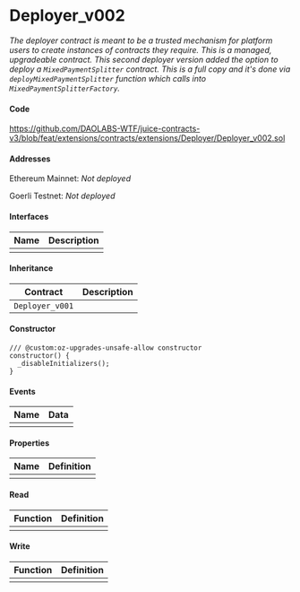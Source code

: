 # Deployer\_v002

*The deployer contract is meant to be a trusted mechanism for platform users to create instances of contracts they require. This is a managed, upgradeable contract. This second deployer version added the option to deploy a `MixedPaymentSplitter` contract. This is a full copy and it's done via `deployMixedPaymentSplitter` function which calls into `MixedPaymentSplitterFactory`.*

#### Code

https://github.com/DAOLABS-WTF/juice-contracts-v3/blob/feat/extensions/contracts/extensions/Deployer/Deployer_v002.sol

#### Addresses

Ethereum Mainnet: *Not deployed*

Goerli Testnet: *Not deployed*

#### Interfaces

|Name|Description|
|-|-|
|||

#### Inheritance

|Contract|Description|
|-|-|
|`Deployer_v001`||

#### Constructor

```
/// @custom:oz-upgrades-unsafe-allow constructor
constructor() {
  _disableInitializers();
}
```

#### Events

|Name|Data|
|-|-|
|||

#### Properties

|Name|Definition|
|-|-|
|||

#### Read

|Function|Definition|
|-|-|
|||

#### Write

|Function|Definition|
|-|-|
|||

